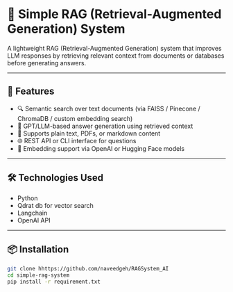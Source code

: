 # 🧠 Simple RAG (Retrieval-Augmented Generation) System

A lightweight RAG (Retrieval-Augmented Generation) system that improves LLM responses by retrieving relevant context from documents or databases before generating answers.

---

## 📌 Features

- 🔍 Semantic search over text documents (via FAISS / Pinecone / ChromaDB / custom embedding search)
- 🧠 GPT/LLM-based answer generation using retrieved context
- 📁 Supports plain text, PDFs, or markdown content
- 🌐 REST API or CLI interface for questions
- 💾 Embedding support via OpenAI or Hugging Face models

---

## 🛠️ Technologies Used

- Python 
-  Qdrat db for vector search
- Langchain 
- OpenAI API


---

## 📦 Installation

```bash
git clone hhttps://github.com/naveedgeh/RAGSystem_AI
cd simple-rag-system
pip install -r requirement.txt
